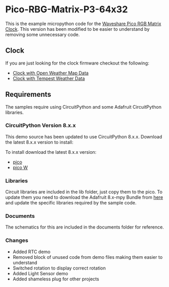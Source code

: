 # Pico-RBG-Matrix-P3-64x32
This is the example micropython code for the [Waveshare Pico RGB Matrix Clock](https://www.waveshare.com/wiki/Pico-RGB-Matrix-P3-64x32). This version has been modified to be easier to understand by removing some unnecessary code. 

## Clock
If you are just looking for the clock firmware checkout the following:
* [Clock with Open Weather Map Data](https://github.com/jake1164/Pico-RGB-Matrix-Weather-Clock)
* [Clock with Tempest Weather Data](https://github.com/jake1164/tempest-led-weather-clock)

## Requirements
The samples require using CircuitPython and some Adafruit CircuitPython libraries.

### CircuitPython Version 8.x.x
This demo source has been updated to use CircuitPython 8.x.x. Download the latest 8.x.x version to install:

To install download the latest 8.x.x version:

* [pico](https://circuitpython.org/board/raspberry_pi_pico/)
* [pico W](https://circuitpython.org/board/raspberry_pi_pico_w/)

### Libraries
Circuit libraries are included in the lib folder, just copy them to the pico. To update them you need to download the Adafruit 8.x-mpy Bundle from [here](https://circuitpython.org/libraries) and update the specific libraries required by the sample code. 

### Documents
The schematics for this are included in the documents folder for reference. 

### Changes
* Added RTC demo
* Removed block of unused code from demo files making them easier to understand
* Switched rotation to display correct rotation
* Added Light Sensor demo
* Added shameless plug for other projects
